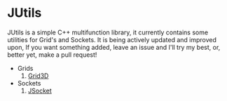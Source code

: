 # JUtils

JUtils is a simple C++ multifunction library, it currently contains some utilities for Grid's and Sockets. It is being actively updated and improved upon, If you want something added, leave an issue and I'll try my best, or, better yet, make a pull request!

 - Grids
    1. [Grid3D](/docs/GRID.md)
 - Sockets
    1. [JSocket](/docs/SOCKET.md)